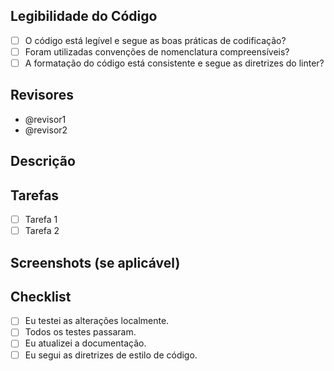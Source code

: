 ## Legibilidade do Código

-   [ ] O código está legível e segue as boas práticas de codificação?
-   [ ] Foram utilizadas convenções de nomenclatura compreensíveis?
-   [ ] A formatação do código está consistente e segue as diretrizes do linter?

## Revisores

-   @revisor1
-   @revisor2

## Descrição

<!-- Descreva as alterações introduzidas por este pull request. -->

## Tarefas

-   [ ] Tarefa 1
-   [ ] Tarefa 2

## Screenshots (se aplicável)

<!-- Adicione capturas de tela ou imagens relevantes aqui. -->

## Checklist

-   [ ] Eu testei as alterações localmente.
-   [ ] Todos os testes passaram.
-   [ ] Eu atualizei a documentação.
-   [ ] Eu segui as diretrizes de estilo de código.
